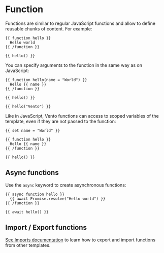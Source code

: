 # Function

Functions are similar to regular JavaScript functions and allow to define reusable chunks of content. For example:

```vento
{{ function hello }}
  Hello world
{{ /function }}

{{ hello() }}
```

You can specify arguments to the function in the same way as on JavaScript:

```vento
{{ function hello(name = "World") }}
  Hello {{ name }}
{{ /function }}

{{ hello() }}

{{ hello("Vento") }}
```

Like in JavaScript, Vento functions can access to scoped variables of the template, even if they are not passed to the function:

```vento
{{ set name = "World" }}

{{ function hello }}
  Hello {{ name }}
{{ /function }}

{{ hello() }}
```

## Async functions

Use the `async` keyword to create asynchronous functions:

```vento
{{ async function hello }}
  {{ await Promise.resolve("Hello world") }}
{{ /function }}

{{ await hello() }}
```

## Import / Export functions

[See Imports documentation](./import-export.md) to learn how to export and import functions from other templates.
